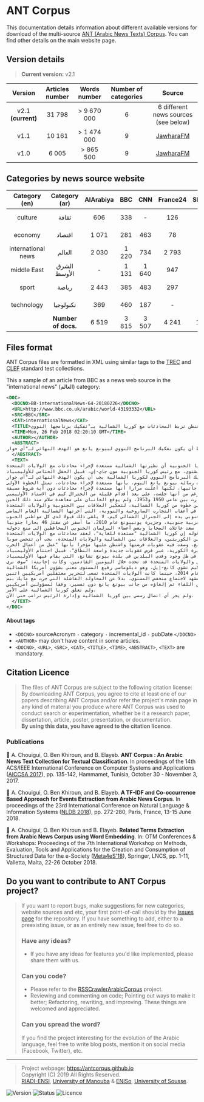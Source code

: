 ANT Corpus
=============================

This documentation details information about different available versions for download of the multi-source [ANT (Arabic News Texts) Corpus](http://antcorpus.github.io).
You can find other details on the main website page.

Version details
---------------
> **Current version:** v2.1

| Version  | Articles number | Words number | Number of categories | Source
| :------: | :-------------: | :---------: | :-------------------: | :-----:|
| v2.1 **(current)** | 31 798  | > 9 670 000 | 6 | 6 different news sources (see below) |
| v1.1 | 10 161  | > 1 474 000 | 9 | [JawharaFM](http://www.jawharafm.net/ar/) |
| v1.0 | 6 005  | > 865 500 | 9 | [JawharaFM](http://www.jawharafm.net/ar/) |

Categories by news source website
----------------

| Category (en)  | Category (ar)  |  AlArabiya  |  BBC  |  CNN  |  France24  |  SkyNews  |  Total |
| :------:  |  :-------------:  |  :---------:  |  :---------:  |  :---------:  |  :---------:  |  :---------:  |  :---------: |
| culture  |  ثقافة  | 606 | 338 | - | 126 | - | 1 070 |
| economy  |  اقتصاد  | 1 071 | 281 | 463 | 78 | 1 479 | 3 372 |
| international news  |  العالم  | 2 030 | 1 220 | 734 | 2 793 | 3 575 | 10 352 |
| middle East  | الشرق الأوسط | - | 1 131 | 1 640 | 947 | 3 972 | 7 690 |
| sport  |  رياضة  | 2 443 | 385 | 483 | 297 | 2 975 | 6 583 |
| technology  | تكنولوجيا  | 369 | 460 | 187 | - | 1 715 | 2 731 |
| | **Number of docs.** | 6 519 | 3 815 | 3 507 | 4 241 | 13 716 | 31 798 |


Files format
----------------
ANT Corpus files are formatted in XML using similar tags to the [TREC](http://trec.nist.gov/) and [CLEF](http://www.clef-initiative.eu/) standard test collections.

This a sample of an article from BBC as a news web source in the "international news" (العالم) category:
```xml
<DOC>
  <DOCNO>BB-internationalNews-64-20180226</DOCNO>
  <URL>http://www.bbc.co.uk/arabic/world-43193332</URL>
  <SRC>BBC</SRC>
  <CAT>internationalNews</CAT>
  <TITLE>واشنطن تربط المحادثات مع كوريا الشمالية بـ"تفكيك برنامجها النووي"</TITLE>
  <TIME>Mon, 26 Feb 2018 02:20:10 GMT</TIME>
  <AUTHOR></AUTHOR>
  <ABSTRACT>
كوريا الجنوبية تعلن أن نظيرتها الشمالية مستعدة لإجراء محادثات مع واشنطن، والأخيرة تشترط أن يكون تفكيك البرنامج النووي لبيونغ يانغ هو الهدف النهائي لـ"أي حوار".
  </ABSTRACT>
  <TEXT>
أعلنت كوريا الجنوبية أن نظيرتها الشمالية مستعدة لإجراء محادثات مع الولايات المتحدة.
جاء هذا الإعلان بعد لقاء بين الجنرال كيم يونغ-تشول، رئيس وفد كوريا الشمالية إلى الأوليمبياد الشتوي، مع رئيس كوريا الجنوبية مون جاي-إن، قبيل الحفل الختامي للأوليمبياد.
وردت وزارة الخارجية الأمريكية، قائلة إن تفكيك البرنامج النووي لكوريا الشمالية يجب أن يكون الهدف النهائي لـ"أي حوار".
وأضافت الوزارة في بيان: "سنرى إذا ما كانت رسالة بيونغ يانغ اليوم، بأنها مستعدة لإجراء محادثات، تمثل الخطوة الأولى".
ولم تؤكد بيونغ يانغ هذا العرض من جانبها، لكنها أعلنت مرارا أنها مستعدة لإجراء محادثات دون أية شروط مسبقة.
وحضرت إيفانكا ابنة الرئيس الأمريكي دونالد ترامب الحفل الختامي للأوليمبياد، لكن من غير المتوقع أن تلتقي بأي مسؤول من كوريا الشمالية، على الرغم من أنها جلست، على بعد أقدام قليلة من الجنرال كيم في الاستاد الأوليمبي.
وشبه الجزيرة الكورية مقسمة منذ الحرب، التي دارت بين عامي 1950 و1953، ولم يوقع الجانبان على معاهدة سلام منذ ذلك الحين.
ويعتبر البعض أن التقارب بين الكوريتين خطوة من كوريا الشمالية، لتعكير العلاقات بين الجنوبية والولايات المتحدة.
ويحذر خبراء من أن التطورات الأخيرة لا تضع نهاية للتوترات الإقليمية الكامنة، خاصة في أعقاب التجارب الصاروخية والنووية، التي أجرتها الشمالية العام الماضي.
وبينما يمد الرئيس الكوري الجنوبي يده إلى الجنرال الشمالي كيم، لا يلقى ذلك قبولا لدى كل مواطني الجنوب.
واتُهم الجنرال كيم بأنه مدبر الهجوم على سفينة حربية جنوبية، وجزيرة يونبيونغ عام 2010، ما أسفر عن مقتل 46 بحارا جنوبيا.
ووصل الجنرال كيم إلى سول، بينما سعت عائلات الضحايا وبعض أعضاء البرلمان الجنوبي المحافظين إلى منع دخوله.
ونقل مكتب رئيس كوريا الجنوبية عنه قوله إن كوريا الشمالية "مستعدة للغاية"، لعقد محادثات مع الولايات المتحدة.
وأضاف المكتب أن بيونغ يانغ "تتفق على أن المحادثات بين الكوريتين، والعلاقات بين الشمالية والولايات المتحدة، يجب أن تتحسن سويا".
ويأتي هذا الإعلان من جانب رئاسة كوريا الجنوبية، بعد ساعات من بيان غاضب من جانب بيونغ يانغ، وصفت فيه عقوبات فرضتها واشنطن عليها مؤخرا بأنها "عمل من أعمال الحرب".
وأشادت وزارة خارجية الشمال بالطريقة، التي تعاونت بها الكوريتان خلال الأوليمبياد، لكنها قالت إن واشنطن "جلبت التهديد بالحرب إلى شبه الجزيرة الكورية، عبر فرض عقوبات جديدة واسعة النطاق"، قبيل اختتام الأوليمبياد.
امتلأت وسائل الإعلام الكورية الجنوبية بإشارات، إلى أن محادثات بين كوريا الشمالية والولايات المتحدة يمكن أن تعقد، في ظل وجود وفدي البلدين في بلدة بيونغ تشانغ، التي يقام فيها الأوليمبياد.
وسألت لورا بيكر، مراسلة بي بي سي في سول، مسؤولا من حكومة الجنوب، إذا ما كانت مقابلة بين وفدي الشمال والولايات المتحدة قد تحدث خلال اليومين القادمين، وكانت إجابته: "سوف نرى".
وأرسلت كوريا الشمالية وفدا عبر الحدود، من ضمنه الجنرال كيم تشوي كانغ-إيل، وهو دبلوماسي رفيع المستوى معني بشؤون أمريكا الشمالية.
في غضون ذلك، تضمن الوفد الأمريكي أليسون هوكر، وهي من مجلس الأن القومي الأمريكي، ومتخصصة في شؤون شبه الجزيرة الكورية. والتقت أليسون مع الجنرال كيم في كوريا الشمالية عام 2014، حينما كانت الولايات المتحدة تسعى لتحرير معتقلين أمريكيين اثنين.
وقد يجري إعداد المشهد لاجتماع منخفض المستوى، بدلا عن المحاولة الفاشلة التي جرت مع مايك بنس.
وكان من المقرر أن يلتقي بنس مع كيم يو-جونغ، شقيقة الزعيم الكوري الشمالي كيم يونغ-أون، في بداية الأوليمبياد، لكن اللقاء تم إلغاؤه من جانب بيونغ يانغ دون تفسير، وفقا لمسؤولين أمريكيين.
ولم تعلق كوريا الشمالية على الأمر.
ولم يجر أي اتصال رسمي بين كوريا الشمالية وإدارة الرئيس ترامب حتى الآن.
  </TEXT>
</DOC>
```
#### About tags
- `<DOCNO>` sourceAcronym `-` category `-` incremental_id `-` pubDate `</DOCNO>`
- `<AUTHOR>` may don't have content in some articles.
- `<DOCNO>`, `<URL>`, `<SRC>`, `<CAT>`, `<TITLE>`, `<TIME>`, `<ABSTRACT>`, `<TEXT>` are mandatory.


## Citation Licence
>The files of ANT Corpus are subject to the following citation license:   
>By downloading ANT Corpus, you agree to cite at least one of our papers describing ANT Corpus and/or refer the project's main page in any kind of material you produce where ANT Corpus was used to conduct search or experimentation, whether be it a research paper, dissertation, article, poster, presentation, or documentation.   
>**By using this data, you have agreed to the citation licence**.

### Publications
:page_facing_up: A. Chouigui, O. Ben Khiroun, and B. Elayeb. **ANT Corpus : An Arabic News Text Collection for Textual Classification**. In proceedings of the 14th ACS/IEEE International Conference on Computer Systems and Applications ([AICCSA 2017](http://www.aiccsa.net/AICCSA2017/)), pp. 135-142, Hammamet, Tunisia, October 30 - November 3, 2017.

:page_facing_up: A. Chouigui, O. Ben Khiroun, and B. Elayeb. **A TF-IDF and Co-occurrence Based Approach for Events Extraction from Arabic News Corpus**. In proceedings of the 23rd International Conference on Natural Language & Information Systems ([NLDB 2018](http://nldb2018.cnam.fr/)), pp. 272-280, Paris, France, 13-15 June 2018.

:page_facing_up: A. Chouigui, O. Ben Khiroun and B. Elayeb. **Related Terms Extraction from Arabic News Corpus using Word Embedding**. In: OTM Conferences & Workshops: Proceedings of the 7th International Workshop on Methods, Evaluation, Tools and Applications for the Creation and Consumption of Structured Data for the e-Society ([Meta4eS'18](http://www.otmconferences.org/index.php/ws/meta4es-2018)), Springer, LNCS, pp. 1-11, Valletta, Malta, 22-26 October 2018.

## Do you want to contribute to ANT Corpus project?
> If you want to report bugs, make suggestions for new categories, website sources and etc, your first point-of-call should by the [Issues page](https://github.com/antcorpus/antcorpus.multisource.data/issues) for the repository. If you have something to add, either to a preexisting issue, or as an entirely new issue, feel free to do so.
> ### Have any ideas?
> - If you have any ideas for features you'd like implemented, please share them with us.
> ### Can you code?
> - Please refer to the [RSSCrawlerArabicCorpus](https://github.com/antcorpus/RSSCrawlerArabicCorpus) project.
> - Reviewing and commenting on code; Pointing out ways to make it better; Refactoring, rewriting, and improving. These things are welcomed and appreciated.
> ### Can you spread the word?
> If you find the project interesting for the evolution of the Arabic language, feel free to write blog posts, mention it on social media (Facebook, Twitter), etc.


----------------------
> Project webpage: <https://antcorpus.github.io>  
> Copyright (C) 2019 All Rights Reserved.  
> [RIADI-ENSI](http://www.riadi.rnu.tn/), [University of Manouba](http://www.uma.rnu.tn) & [ENISo](eniso.rnu.tn), [University of Sousse](http://www.uc.rnu.tn).  

![Version](https://img.shields.io/badge/last_version-v2.1-green.svg)
![Status](https://img.shields.io/badge/status-beta-orange.svg)
![Licence](https://img.shields.io/badge/licence-Apache_2.0-blue.svg)
